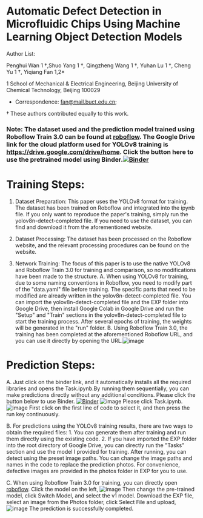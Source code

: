 # Automatic Defect Detection in Microfluidic Chips Using Machine Learning Object Detection Models 
Author List:

Penghui Wan 1 †,Shuo Yang 1 †, Qingzheng Wang 1 †, Yuhan Lu 1 †, Cheng Yu 1 †, Yiqiang Fan 1,2*  

1 School of Mechanical & Electrical Engineering, Beijing University of Chemical Technology, Beijing 100029   

* Correspondence: fan@mail.buct.edu.cn;

† These authors contributed equally to this work.

### Note: The dataset used and the prediction model trained using Roboflow Train 3.0 can be found at [roboflow](https://universe.roboflow.com/project-ptbeh/datasets-nbdxy/model/1). The Google Drive link for the cloud platform used for YOLOv8 training is https://drive.google.com/drive/home. Click the button here to use the pretrained model using Binder.[![Binder](https://mybinder.org/badge_logo.svg)](https://mybinder.org/v2/gh/ShuoYang-buct/Automated-Defect-Detection-in-Microfluidic-Chips-Using-Deep-Learning-Object-Detection-Models/main?%E6%96%87%E4%BB%B6path=Task.ipynb)

# Training Steps:
1. Dataset Preparation:
This paper uses the YOLOv8 format for training. The dataset has been trained on Roboflow and integrated into the ipynb file. If you only want to reproduce the paper's training, simply run the yolov8n-detect-completed file. If you need to use the dataset, you can find and download it from the aforementioned website.

2. Dataset Processing: 
The dataset has been processed on the Roboflow website, and the relevant processing procedures can be found on the website.

3. Network Training:
The focus of this paper is to use the native YOLOv8 and Roboflow Train 3.0 for training and comparison, so no modifications have been made to the structure. A. When using YOLOv8 for training, due to some naming conventions in Roboflow, you need to modify part of the "data.yaml" file before training. The specific parts that need to be modified are already written in the yolov8n-detect-completed file. You can import the yolov8n-detect-completed file and the EXP folder into Google Drive, then install Google Colab in Google Drive and run the "Setup" and "Train" sections in the yolov8n-detect-completed file to start the training process. After several epochs of training, the weights will be generated in the "run" folder. B. Using Roboflow Train 3.0, the training has been completed at the aforementioned Roboflow URL, and you can use it directly by opening the URL.![image](https://github.com/ShuoYang-buct/Automated-Defect-Detection-in-Microfluidic-Chips-Using-Machine-Learning-Object-Detection-Models/assets/125955811/19a2da4d-fd4f-4e49-a464-e3a3e1c84f57)


# Prediction Steps:
A. Just click on the binder link, and it automatically installs all the required libraries and opens the Task.ipynb.By running them sequentially, you can make predictions directly without any additional conditions. Please click the button below to use Binder.
[![Binder](https://mybinder.org/badge_logo.svg)](https://mybinder.org/v2/gh/ShuoYang-buct/Automated-Defect-Detection-in-Microfluidic-Chips-Using-Deep-Learning-Object-Detection-Models/main)
![image](https://github.com/ShuoYang-buct/Automated-Defect-Detection-in-Microfluidic-Chips-Using-Machine-Learning-Object-Detection-Models/assets/125955811/d567e5a1-31e5-49a0-b05d-806e02b456b1)
Please click Task.ipynb.
![image](https://github.com/ShuoYang-buct/Automated-Defect-Detection-in-Microfluidic-Chips-Using-Machine-Learning-Object-Detection-Models/assets/125955811/4c1ebb34-a3a9-4845-89a3-48aa4351959b)
First click on the first line of code to select it, and then press the run key continuously.

B. For predictions using the YOLOv8 training results, there are two ways to obtain the required files: 1. You can generate them after training and run them directly using the existing code. 2. If you have imported the EXP folder into the root directory of Google Drive, you can directly run the "Tasks" section and use the model I provided for training. After running, you can detect using the preset image paths. You can change the image paths and names in the code to replace the prediction photos. For convenience, defective images are provided in the photos folder in EXP for you to use.

C. When using Roboflow Train 3.0 for training, you can directly open [roboflow](https://universe.roboflow.com/project-ptbeh/datasets-nbdxy/model/1).
   Click the model on the left,
   ![image](https://github.com/ShuoYang-buct/Automated-Defect-Detection-in-Microfluidic-Chips-Using-Machine-Learning-Object-Detection-Models/assets/125955811/392afce1-298a-4ba5-9315-34927b00fbf9)
Then change the pre-trained model, click Switch Model, and select the v1 model.
Download the EXP file, select an image from the Photos folder, click Select File and upload,
![image](https://github.com/ShuoYang-buct/Automated-Defect-Detection-in-Microfluidic-Chips-Using-Machine-Learning-Object-Detection-Models/assets/125955811/4c9e0f5d-cbd2-4705-86b3-9f84a8436c70)
The prediction is successfully completed.
